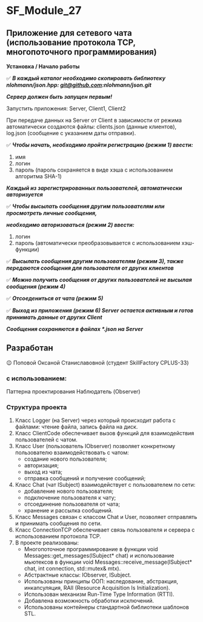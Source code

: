 # SF_Module_27
## Приложение для сетевого чата (использование протокола TCP, многопоточного программирования)
**Установка / Начало работы**

:white_check_mark: ___В каждый каталог необходимо скопировать библиотеку nlohmann/json.hpp: git@github.com:nlohmann/json.git___

___Сервер должен быть запущен первым!___

Запустить приложения: Server, Client1, Client2

При передаче данных на Server от Client в зависимости от режима автоматически создаются файлы:
clients.json (данные клиентов), log.json (сообщение с указанием даты отправки).

:white_check_mark: ___Чтобы начать, необходимо пройти регистрацию (режим 1) ввести:___
1. имя
2. логин
3. пароль (пароль сохраняется в виде хэша с использованием алгоритма SHA-1)

___Каждый из зарегистрированных пользователей, автоматически авторизуется___

:white_check_mark: ___Чтобы высылать сообщения другим пользователям или просмотреть личные сообщения,___

___необходимо авторизоваться (режим 2) ввести:___
1. логин
2. пароль (автоматически преобразовывается с использованием хэш-функции)

:white_check_mark: ___Высылать сообщения другим пользователям (режим 3), также передаются сообщения для пользователя от других клиентов___ 


:white_check_mark: ___Можно получить сообщения от других пользователей не высылая сообщения (режим 4)___


:white_check_mark: ___Отсоедениться от чата (режим 5)___ 


:white_check_mark: ___Выход из приложения (режим 6) Server остается активным и готов принимать данные от других Client___ 


___Cообщения сохраняются в файлах *.json на Server___

## Разработан
:wink: Поповой Оксаной Станиславовной (студент SkillFactory CPLUS-33)

### c использованием:

Паттерна проектирования Наблюдатель (Observer)
   
### Структура проекта

1. Класс Logger (на Server) через который происходит работа с файлами: чтение файла, запись файла на диск.
2. Класс ClientCode обеспечивает вызов функций для взаимодействия пользователей с чатом.
3. Класс User (пользователь IObserver) позволяет конкретному пользователю взаимодействовать с чатом:
      - создание нового пользователя;
      - авторизация;
      - выход из чата;
      - отправка сообщений  и получение сообщений;
4. Класс Chat (чат ISubject) взаимодействует с пользователем по сети:
      - добавление нового пользователя;
      - подключение пользователя к чату;
      - отсоединение пользователя от чата;
      - хранение и рассылка сообщений.
5. Класс Messages связан с классом Chat и User, позволяет отправлять и принимать сообщения по сети.
6. Класс ConnectionTCP обеспечивает связь пользователя и сервера с использованием протокола TCP.
7. В проекте реализованы:
      - Многопоточное программирование в функции void Messages::get_messages(ISubject* chat) и использование мьютексов в функции void Messages::receive_message(ISubject* chat, int connection, std::mutex& mtx).
      - Абстрактные классы: IObserver, ISubject.
      - Использованы принципы ООП: наследование, абстракция, инкапсуляция, RAII (Resource Acquisition Is Initialization).
      - Использован механизм Run-Time Type Information (RTTI).
      - Добавлена возможность обработки исключений.
      - Использованы контейнеры cтандартной библиотеки шаблонов STL.
